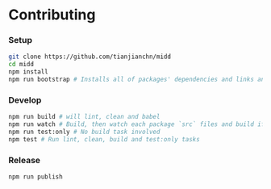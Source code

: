 
# Contributing

### Setup
```bash
git clone https://github.com/tianjianchn/midd
cd midd
npm install
npm run bootstrap # Installs all of packages' dependencies and links any cross-dependencies
```

### Develop
```bash
npm run build # will lint, clean and babel
npm run watch # Build, then watch each package `src` files and build if changed
npm run test:only # No build task involved
npm test # Run lint, clean, build and test:only tasks
```

### Release
```bash
npm run publish
```
